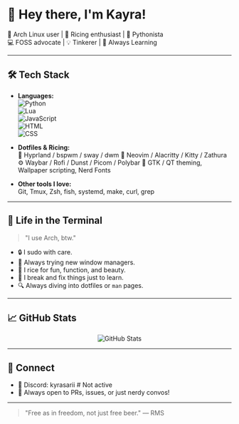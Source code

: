 # 👋 Hey there, I'm Kayra!

🐧 Arch Linux user | 🔧 Ricing enthusiast | 🐍 Pythonista  
💻 FOSS advocate | 💡 Tinkerer | 🧠 Always Learning

---

## 🛠️ Tech Stack

- **Languages:**  
  ![Python](https://img.shields.io/badge/-Python-3776AB?style=flat&logo=python&logoColor=white)  
  ![Lua](https://img.shields.io/badge/-Lua-2C2D72?style=flat&logo=lua&logoColor=white)  
  ![JavaScript](https://img.shields.io/badge/-JavaScript-F7DF1E?style=flat&logo=javascript&logoColor=black)  
  ![HTML](https://img.shields.io/badge/-HTML5-E34F26?style=flat&logo=html5&logoColor=white)  
  ![CSS](https://img.shields.io/badge/-CSS3-1572B6?style=flat&logo=css3&logoColor=white)

- **Dotfiles & Ricing:**  
  🧬 Hyprland / bspwm / sway / dwm
  🎨 Neovim / Alacritty / Kitty / Zathura  
  ⚙️ Waybar / Rofi / Dunst / Picom / Polybar
  🌈 GTK / QT theming, Wallpaper scripting, Nerd Fonts

- **Other tools I love:**  
  Git, Tmux, Zsh, fish, systemd, make, curl, grep

---

## 🐧 Life in the Terminal

> "I use Arch, btw."

- 🔒 I sudo with care.
- 🔁 Always trying new window managers.
- 🎨 I rice for fun, function, and beauty.
- 🧩 I break and fix things just to learn.
- 🔍 Always diving into dotfiles or `man` pages.

---

## 📈 GitHub Stats

<p align="center">
  <img src="https://github-readme-stats.vercel.app/api?username=kyrasarii&show_icons=true&theme=radical" alt="GitHub Stats" />
</p>

---

## 🤝 Connect

- 💬 Discord: kyrasarii # Not active
- 📁 Always open to PRs, issues, or just nerdy convos!

---

> "Free as in freedom, not just free beer." — RMS

